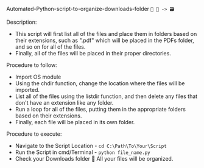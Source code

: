 Automated-Python-script-to-organize-downloads-folder
`📁 📂 -> 🗃️`

Description:
- This script will first list all of the files and place them in folders based on their extensions, such as ".pdf" which will be placed in the PDFs folder, and so on for all of the files.
- Finally, all of the files will be placed in their proper directories.

Procedure to follow:
- Import OS module
- Using the chdir function, change the location where the files will be imported.
- List all of the files using the listdir function, and then delete any files that don't have an extension like any folder.
- Run a loop for all of the files, putting them in the appropriate folders based on their extensions.
- Finally, each file will be placed in its own folder.

Procedure to execute:
- Navigate to the Script Location - `cd C:\Path\To\Your\Script`
- Run the Script in cmd/Terminal - `python file_name.py`
- Check your Downloads folder 📂 All your files will be organized.
